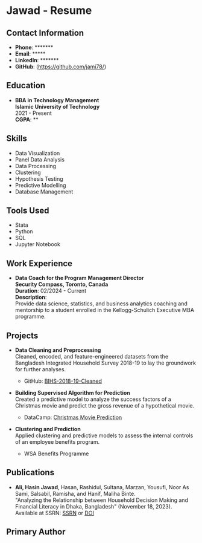 # Jawad - Resume

## Contact Information
- **Phone**: *******
- **Email**: *****
- **LinkedIn**: *******
- **GitHub**: (https://github.com/jami78/)
  
## Education
- **BBA in Technology Management**  
  **Islamic University of Technology**  
  2021 - Present  
  **CGPA**: **

## Skills
- Data Visualization
- Panel Data Analysis
- Data Processing
- Clustering
- Hypothesis Testing
- Predictive Modelling
- Database Management

## Tools Used
- Stata
- Python
- SQL
- Jupyter Notebook

## Work Experience
- **Data Coach for the Program Management Director**  
  **Security Compass, Toronto, Canada**  
  **Duration**: 02/2024 - Current  
  **Description**:  
  Provide data science, statistics, and business analytics coaching and mentorship to a student enrolled in the Kellogg-Schulich Executive MBA programme.

## Projects
- **Data Cleaning and Preprocessing**  
  Cleaned, encoded, and feature-engineered datasets from the Bangladesh Integrated Household Survey 2018-19 to lay the groundwork for further analyses.  
  - GitHub: [BIHS-2018-19-Cleaned](https://github.com/jami78/BIHS-2018-19-Cleaned-)

- **Building Supervised Algorithm for Prediction**  
  Created a predictive model to analyze the success factors of a Christmas movie and predict the gross revenue of a hypothetical movie.  
  - DataCamp: [Christmas Movie Prediction](https://app.datacamp.com/workspace/w/5e56e603-dade-43d1-9af3-f23466be860e)

- **Clustering and Prediction**  
  Applied clustering and predictive models to assess the internal controls of an employee benefits program.  
  - WSA Benefits Programme

## Publications
- **Ali, Hasin Jawad**, Hasan, Rashidul, Sultana, Marzan, Yousufi, Noor As Sami, Salsabil, Ramisha, and Hanif, Maliha Binte.  
  "Analyzing the Relationship between Household Decision Making and Financial Literacy in Dhaka, Bangladesh" (November 18, 2023).  
  Available at SSRN: [SSRN](https://ssrn.com/abstract=4637041) or [DOI](http://dx.doi.org/10.2139/ssrn.4637041)

## Primary Author
